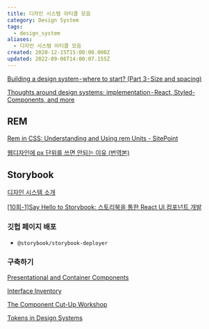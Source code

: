 ```yaml
---
title: 디자인 시스템 아티클 모음
category: Design System
tags:
  - design_system
aliases:
  - 디자인 시스템 아티클 모음
created: 2020-12-15T15:00:00.000Z
updated: 2022-09-06T14:00:07.155Z
---
```


<Metadata />

[Building a design system - where to start? (Part 3 - Size and spacing)](https://uxdesign.cc/building-a-design-system-where-to-start-part-3-size-and-spacing-a6f6f623491a)

[Thoughts around design systems: implementation - React, Styled-Components, and more](https://uxdesign.cc/thoughts-around-design-systems-implementation-react-styled-components-etc-and-more-28ba823682f)

## REM

[Rem in CSS: Understanding and Using rem Units - SitePoint](https://www.sitepoint.com/understanding-and-using-rem-units-in-css/)

[웹디자인에 px 단위를 쓰면 안되는 이유 (번역본)](https://brunch.co.kr/@clay1987/170)

## Storybook

[디자인 시스템 소개](https://www.learnstorybook.com/design-systems-for-developers/react/ko/introduction/)

[[10회-1]Say Hello to Storybook: 스토리북을 통한 React UI 컴포넌트 개발](https://youtu.be/jc9xKzdkYDg)

### 깃헙 페이지 배포

- `@storybook/storybook-deployer`

### 구축하기

[Presentational and Container Components](https://medium.com/@dan_abramov/smart-and-dumb-components-7ca2f9a7c7d0)

[Interface Inventory](https://bradfrost.com/blog/post/interface-inventory/)

[The Component Cut-Up Workshop](https://medium.com/eightshapes-llc/the-component-cut-up-workshop-1378ae110517)

[Tokens in Design Systems](https://medium.com/eightshapes-llc/tokens-in-design-systems-25dd82d58421)
